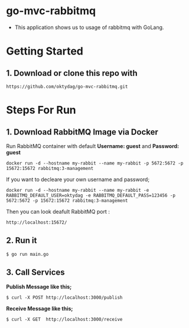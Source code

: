 # go-mvc-rabbitmq

- This application shows us to usage of rabbitmq with GoLang.

 # Getting Started

## 1. Download or clone this repo with

```
https://github.com/oktydag/go-mvc-rabbitmq.git
```


# Steps For Run
## 1.  Download RabbitMQ Image via Docker

Run RabbitMQ container with default **Username: guest** and **Password: guest**

```
docker run -d --hostname my-rabbit --name my-rabbit -p 5672:5672 -p 15672:15672 rabbitmq:3-management
```

If you want to decleare your own username and password;

```
docker run -d --hostname my-rabbit --name my-rabbit -e RABBITMQ_DEFAULT_USER=oktydag -e RABBITMQ_DEFAULT_PASS=123456 -p 5672:5672 -p 15672:15672 rabbitmq:3-management
```

Then you can look deafult RabbitMQ port : 

```
http://localhost:15672/
```

## 2.  Run it

```
$ go run main.go
```

## 3. Call Services

**Publish Message like this;**
```
$ curl -X POST http://localhost:3000/publish  
```

**Receive Message like this;**
```
$ curl -X GET  http://localhost:3000/receive   
```